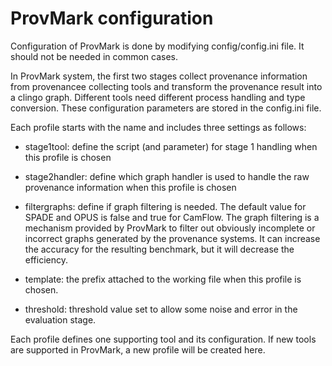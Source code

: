# ProvMark configuration

Configuration of ProvMark is done by modifying config/config.ini file. It should not be needed in common cases.

In ProvMark system, the first two stages collect provenance information from provenancee collecting tools and transform the provenance result into a clingo graph. Different tools need different process handling and type conversion. These configuration parameters are stored in the config.ini file.

Each profile starts with the name and includes three settings as follows:

- stage1tool: define the script (and parameter) for stage 1 handling when this profile is chosen

- stage2handler: define which graph handler is used to handle the raw provenance information when this profile is chosen

- filtergraphs: define if graph filtering is needed. The default value for SPADE and OPUS is false and true for CamFlow. The graph filtering is a mechanism provided by ProvMark to filter out obviously incomplete or incorrect graphs generated by the provenance systems. It can increase the accuracy for the resulting benchmark, but it will decrease the efficiency.
- template: the prefix attached to the working file when this profile is chosen.
- threshold: threshold value set to allow some noise and error in the evaluation stage.

Each profile defines one supporting tool and its configuration. If new tools are supported in ProvMark, a new profile will be created here.

